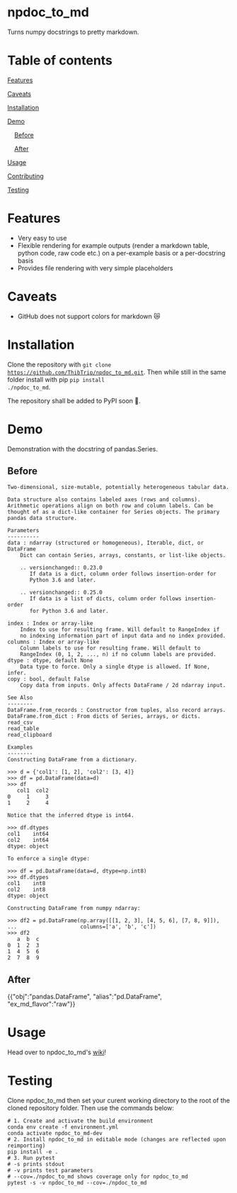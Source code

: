 # npdoc_to_md

Turns numpy docstrings to pretty markdown.

# Table of contents

[Features](#Features)

[Caveats](#Caveats)

[Installation](#Installation)

[Demo](#Demo)

&nbsp;&nbsp;&nbsp;&nbsp;[Before](#Before)

&nbsp;&nbsp;&nbsp;&nbsp;[After](#After)

[Usage](#Usage)

[Contributing](#Contributing)

[Testing](#Testing)

# Features

* Very easy to use
* Flexible rendering for example outputs (render a markdown table, python code, raw code etc.) on a per-example basis or a per-docstring basis
* Provides file rendering with very simple placeholders

# Caveats

* GitHub does not support colors for markdown 😿

# Installation

Clone the repository with <code>git clone https://github.com/ThibTrip/npdoc_to_md.git</code>. Then while still in the same folder install with pip <code>pip install ./npdoc_to_md</code>.

The repository shall be added to PyPI soon 🐍.

# Demo

Demonstration with the docstring of pandas.Series.

## Before

```
Two-dimensional, size-mutable, potentially heterogeneous tabular data.

Data structure also contains labeled axes (rows and columns).
Arithmetic operations align on both row and column labels. Can be
thought of as a dict-like container for Series objects. The primary
pandas data structure.

Parameters
----------
data : ndarray (structured or homogeneous), Iterable, dict, or DataFrame
    Dict can contain Series, arrays, constants, or list-like objects.

    .. versionchanged:: 0.23.0
       If data is a dict, column order follows insertion-order for
       Python 3.6 and later.

    .. versionchanged:: 0.25.0
       If data is a list of dicts, column order follows insertion-order
       for Python 3.6 and later.

index : Index or array-like
    Index to use for resulting frame. Will default to RangeIndex if
    no indexing information part of input data and no index provided.
columns : Index or array-like
    Column labels to use for resulting frame. Will default to
    RangeIndex (0, 1, 2, ..., n) if no column labels are provided.
dtype : dtype, default None
    Data type to force. Only a single dtype is allowed. If None, infer.
copy : bool, default False
    Copy data from inputs. Only affects DataFrame / 2d ndarray input.

See Also
--------
DataFrame.from_records : Constructor from tuples, also record arrays.
DataFrame.from_dict : From dicts of Series, arrays, or dicts.
read_csv
read_table
read_clipboard

Examples
--------
Constructing DataFrame from a dictionary.

>>> d = {'col1': [1, 2], 'col2': [3, 4]}
>>> df = pd.DataFrame(data=d)
>>> df
   col1  col2
0     1     3
1     2     4

Notice that the inferred dtype is int64.

>>> df.dtypes
col1    int64
col2    int64
dtype: object

To enforce a single dtype:

>>> df = pd.DataFrame(data=d, dtype=np.int8)
>>> df.dtypes
col1    int8
col2    int8
dtype: object

Constructing DataFrame from numpy ndarray:

>>> df2 = pd.DataFrame(np.array([[1, 2, 3], [4, 5, 6], [7, 8, 9]]),
...                    columns=['a', 'b', 'c'])
>>> df2
   a  b  c
0  1  2  3
1  4  5  6
2  7  8  9
```

## After

{{"obj":"pandas.DataFrame", "alias":"pd.DataFrame", "ex_md_flavor":"raw"}}

# Usage

Head over to npdoc_to_md's [wiki](https://github.com/ThibTrip/npdoc_to_md/wiki)!

# Testing

Clone npdoc_to_md then set your curent working directory to the root of the cloned repository folder. Then use the commands below:

```
# 1. Create and activate the build environment
conda env create -f environment.yml
conda activate npdoc_to_md-dev
# 2. Install npdoc_to_md in editable mode (changes are reflected upon reimporting)
pip install -e .
# 3. Run pytest
# -s prints stdout
# -v prints test parameters
# --cov=./npdoc_to_md shows coverage only for npdoc_to_md
pytest -s -v npdoc_to_md --cov=./npdoc_to_md
```